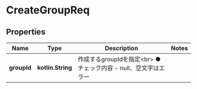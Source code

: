 
# CreateGroupReq

## Properties
Name | Type | Description | Notes
------------ | ------------- | ------------- | -------------
**groupId** | **kotlin.String** | 作成するgroupIdを指定&lt;br&gt; ●チェック内容   - null、空文字はエラー | 



